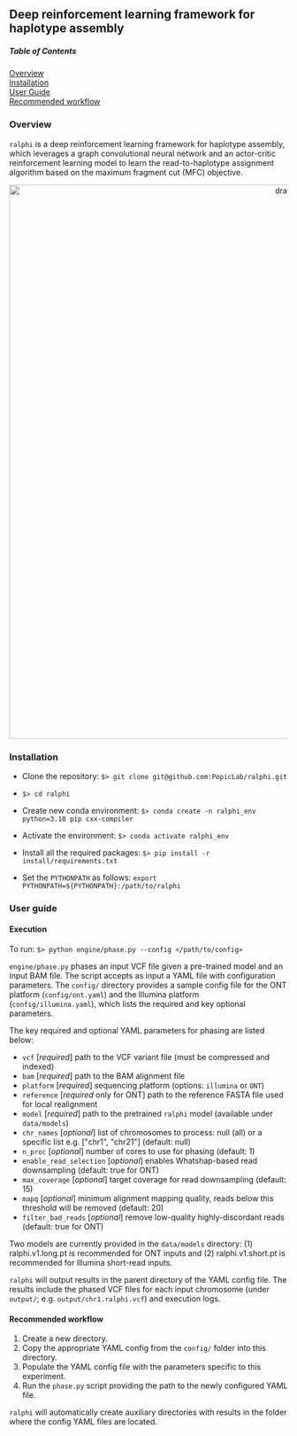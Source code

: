 ## Deep reinforcement learning framework for haplotype assembly

##### Table of Contents  
[Overview](#overview)  
[Installation](#install)   
[User Guide](#guide)  
[Recommended workflow](#workflow)   

<a name="overview"></a>
### Overview

```ralphi``` is a deep reinforcement learning framework for haplotype
assembly, which leverages a graph convolutional neural network and an actor-critic 
reinforcement learning model to learn the read-to-haplotype assignment algorithm 
based on the maximum fragment cut (MFC) objective. 

<p align="center">
<img src="docs/img/ralphi_overview.png" alt="drawing" width="1000"/>
</p>

<a name="install"></a>
### Installation

* Clone the repository:  ```$> git clone git@github.com:PopicLab/ralphi.git```
* ```$> cd ralphi```
* Create new conda environment: ```$> conda create -n ralphi_env python=3.10 pip cxx-compiler```
* Activate the environment: ```$> conda activate ralphi_env```
* Install all the required packages: ```$> pip install -r install/requirements.txt```

* Set the ```PYTHONPATH``` as follows: ```export PYTHONPATH=${PYTHONPATH}:/path/to/ralphi```

<a name="guide"></a>
### User guide

#### Execution

To run: ```$> python engine/phase.py --config </path/to/config>```

```engine/phase.py``` phases an input VCF file given a pre-trained model and an input BAM file.
The script accepts as input a YAML file with configuration parameters. The ```config/``` directory provides 
a sample config file for the ONT platform (```config/ont.yaml```) and the Illumina platform (```config/illumina.yaml```),
which lists the required and key optional parameters.

The key required and optional YAML parameters for phasing are listed below:

* ```vcf``` [*required*] path to the VCF variant file (must be compressed and indexed)
* ```bam``` [*required*] path to the BAM alignment file 
* ```platform``` [*required*] sequencing platform (options: ```illumina``` or ```ONT```) 
* ```reference``` [*required* only for ONT] path to the reference FASTA file used for local realignment
* ```model``` [*required*] path to the pretrained ```ralphi``` model (available under ```data/models```)
* ```chr_names``` [*optional*] list of chromosomes to process: null (all) or a specific list e.g. ["chr1", "chr21"] (default: null)
* ```n_proc```  [*optional*] number of cores to use for phasing (default: 1)
* ```enable_read_selection```  [*optional*] enables Whatshap-based read downsampling (default: true for ONT)
* ```max_coverage```  [*optional*] target coverage for read downsampling (default: 15)
* ```mapq```  [*optional*] minimum alignment mapping quality, reads below this threshold will be removed (default: 20)
* ```filter_bad_reads```  [*optional*] remove low-quality highly-discordant reads (default: true for ONT)

Two models are currently provided in the ```data/models``` directory: 
(1) ralphi.v1.long.pt is recommended for ONT inputs and (2) ralphi.v1.short.pt is recommended for Illumina 
short-read inputs.

```ralphi``` will output results in the parent directory of the YAML config file. The results include the phased VCF
files for each input chromosome (under ```output/```; e.g. ```output/chr1.ralphi.vcf```) and execution logs.

<a name="workflow"></a>
#### Recommended workflow 

1. Create a new directory.
2. Copy the appropriate YAML config from the ```config/``` folder into this directory.
3. Populate the YAML config file with the parameters specific to this experiment.
4. Run the ```phase.py``` script providing the path to the newly configured YAML file.

```ralphi``` will automatically create auxiliary directories with results in the folder where the config 
YAML files are located.
